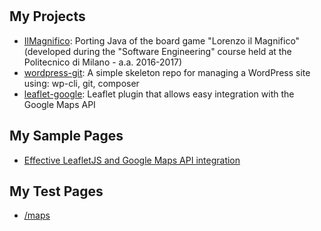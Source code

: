 <p align="center" style="margin-top: -70px; text-align: right;">
  <a href="https://github.com/Raruto">
    <img style="border-radius:50%;" src="https://avatars.githubusercontent.com/u/9614886?s=150" />
  </a>
</p>

## My Projects
- [IlMagnifico](https://github.com/Raruto/IlMagnifico): Porting Java of the board game "Lorenzo il Magnifico" (developed during the "Software Engineering" course held at the Politecnico di Milano - a.a. 2016-2017)
- [wordpress-git](https://github.com/Raruto/wordpress-git): A simple skeleton repo for managing a WordPress site using: wp-cli, git, composer 
- [leaflet-google](https://github.com/Raruto/leaflet-google): Leaflet plugin that allows easy integration with the Google Maps API

## My Sample Pages
- [Effective LeafletJS and Google Maps API integration](/examples/leaflet-google/leaflet-google.html)

## My Test Pages
- [/maps](/maps)
